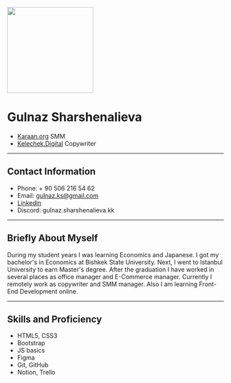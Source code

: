 <img src="https://avatars.githubusercontent.com/u/88134441?v=4" width="200" height="200"/>


# Gulnaz Sharshenalieva

+ [Karaan.org](https://karaan.org/) SMM
+ [Kelechek.Digital](https://kelechek.digital/) Copywriter
***********
## Contact Information
* Phone: + 90 506 216 54 62
* Email: gulnaz.ks@gmail.com
* [Linkedin](https://www.linkedin.com/feed/)
* Discord: gulnaz.sharshenalieva.kk
*******
## Briefly About Myself
During my student years I was learning Economics and Japanese.
I got my bachelor's in Economics at Bishkek State University. 
Next, I went to Istanbul University to earn Master's degree.
After the graduation I have worked in several places as office manager and E-Commerce manager.
Currently I remotely work as copywriter and SMM manager. Also I am learning Front-End Development online.
*****
## Skills and Proficiency
* HTML5, CSS3
* Bootstrap
* JS basics
* Figma
* Git, GitHub
* Notion, Trello



